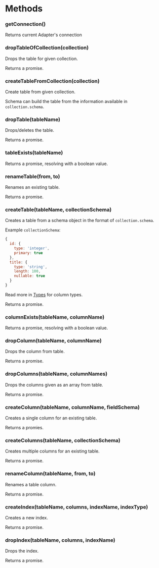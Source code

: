 # Methods

### getConnection()

Returns current Adapter's connection

### dropTableOfCollection(collection)

Drops the table for given collection.

Returns a promise.

### createTableFromCollection(collection)

Create table from given collection.

Schema can build the table from the information available in `collection.schema`.

### dropTable(tableName)

Drops/deletes the table.

Returns a promise.

### tableExists(tableName)

Returns a promise, resolving with a boolean value.

### renameTable(from, to)

Renames an existing table.

Returns a promise.

### createTable(tableName, collectionSchema)

Creates a table from a schema object in the format of `collection.schema`.

Example `collectionSchema`:

```js
{
  id: {
    type: 'integer',
    primary: true
  },
  title: {
    type: 'string',
    length: 100,
    nullable: true
  }
}
```

Read more in [Types](./Types.md) for column types.

Returns a promise.

### columnExists(tableName, columnName)

Returns a promise, resolving with a boolean value.

### dropColumn(tableName, columnName)

Drops the column from table.

Returns a promise.

### dropColumns(tableName, columnNames)

Drops the columns given as an array from table.

Returns a promise.

### createColumn(tableName, columnName, fieldSchema)

Creates a single column for an existing table.

Returns a promies.

### createColumns(tableName, collectionSchema)

Creates multiple columns for an existing table.

Returns a promise.

### renameColumn(tableName, from, to)

Renames a table column.

Returns a promise.

### createIndex(tableName, columns, indexName, indexType)

Creates a new index.

Returns a promise.

### dropIndex(tableName, columns, indexName)

Drops the index.

Returns a promise.
